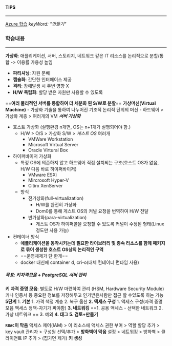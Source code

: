 #### TIPS
---
[Azure 학습](https://learn.microsoft.com/ko-kr/training/azure/) _keyWord: "만들기"_
### 학습내용
---
**가상화**: 애플리케이션, 서버, 스토리지, 네트워크 같은 IT 리소스를 논리적으로 분할/통합 -> 이용률 가용성 높임
- **파티셔닝**: 자원 분배
- **캡슐화**: 간단한 인터페이스 제공
- **격리**: 장애발생 시 주변 영향 X
- **H/W 독립화**: 할당 받은 자원만 사용할 수 있도록
	
==**여러 물리적인 서버를 통합하여 더 세분화 된 S/W로 분할**==
**가상머신(Virtual Machine)**
	- 가상화 기술을 통하여 나누어진 기초적 논리적 단위의 머신
	- 하드웨어 > 가상화 계층 > 여러개의 VM
***서버 가상화***
- 호스트 가상화 (실행환경 n개면, OS는 n+1개가 실행되어야 함.)
	-  H/W > O/S > 가상화 S/W > *게스트 OS* 여러개
		- VMWare Workstation
		- Microsoft Virtual Server
		- Oracle Virtural Box
- 하이퍼바이저 가상화
	- 특정 OS에 의존하지 않고 하드웨어 직접 설치되는 구조(호스트 OS가 없음, H/W 다음 바로 하이퍼바이저)
		- VMware ESXi
		- Mircrosoft Hyper-V
		- Citirx XenServer
	- 방식
		- 전가상화(full-virtualization)
			- H/W를 완전히 가상화
			- Dom0를 통해 게스트 OS의 커널 요청을 번역하여 H/W 전달
		- 반가상화(para-virtualization)
			- 게스트 OS가 하이퍼콜을 요청할 수 있도록 커널이 수정된 형태(Linux정도만 사용 가능)
- 컨테이너 방식
	- **애플리케이션을 동작시키는데 필요한 라이브러리 및 종속 리소스를 함께 패키지로 묶어 생성한 호스트 OS상의 논리적인 구역**
	- ==운영체제가 단 한개==
	- docker 대신에 container d, cri-o(대체 컨테이너 런타임 사용)
##### 목표: 키자격모음 + PostgreSQL 서버 관리
**키 자격 증명 모음**: 별도로 H/W 마련하여 관리 (HSM, Hardware Security Module)
키나 인증서 등 중요한 정보를 저장해두고 인가받은사람만 접근 할 수있도록 하는 기능
**5단계**
	1. **기본**
		1. 가격 책정 계층
		2. 복구 옵션
	**2. 액세스 구성**
		1. 액세스 구성(자격 증명 모음 액세스 정책-자기가 짜야함)
	**3. 네트워킹**
		==1. 공용 액세스 - 선택한 네트워크
		2. 가상 네트워크 ==
		3. 예외
	**4. 태그**
	**5. 검토+만들기**

**`RBAC`이 막음**
액세스 제어(IAM) > 이 리소스에 액세스 권한 부여 > 역할 할당 추가 > key vault 관리자 > 구성원 선택/추가 > 
**방화벽이 막음**
설정 > 네트워킹 > 방화벽 > 클라이언트 IP 추가 > (집가면 제거)
**키 생성**
